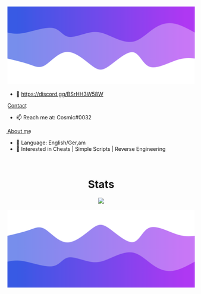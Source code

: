 ![Header](./header.png)

- 👋 https://discord.gg/BSrHH3W58W

C͟o͟n͟t͟a͟c͟t͟
- 📫 Reach me at: Cosmic#0032


A͟b͟o͟u͟t͟ ͟m͟e͟
- 🌱 Language: English/Ger,am
- 👀 Interested in Cheats | Simple Scripts | Reverse Engineering

<!---
realCosmicHub/realCosmicHub is a ✨ special ✨ repository because its `README.md` (this file) appears on your GitHub profile.
You can click the Preview link to take a look at your changes.
--->

<p href="Cosmic" align="center">
    <img alt="" src=https://lanyard.cnrad.dev/api/982622509859995668>
</p>

<h1 align="center">Stats</h1>
<a href="https://github.com/realCosmicHub/"></a>
<p align="center">
  <img src="https://github-readme-stats.vercel.app/api?username=realCosmicHub&theme=midnight-purple&show_icons=true" />
</p>

<!-- ![Anurag's GitHub stats](https://github-readme-stats.vercel.app/api?username=Hazza3100&theme=midnight-purple&show_icons=true)
 -->


![Footer](./footer.png)
